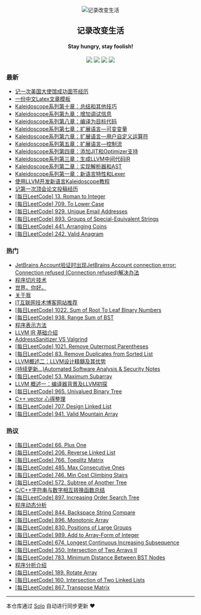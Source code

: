 <p align="center"><img alt="记录改变生活" src="https://static.b3log.org/images/brand/solo-32.png"></p><h2 align="center">
记录改变生活
</h2>

<h4 align="center">Stay hungry, stay foolish!</h4>
<p align="center"><a title="记录改变生活" target="_blank" href="https://github.com/Hanseltu/solo-blog"><img src="https://img.shields.io/github/last-commit/Hanseltu/solo-blog.svg?style=flat-square&color=FF9900"></a>
<a title="GitHub repo size in bytes" target="_blank" href="https://github.com/Hanseltu/solo-blog"><img src="https://img.shields.io/github/repo-size/Hanseltu/solo-blog.svg?style=flat-square"></a>
<a title="Solo Version" target="_blank" href="https://github.com/b3log/solo/releases"><img src="https://img.shields.io/badge/solo-3.6.5-f1e05a.svg?style=flat-square&color=blueviolet"></a>
<a title="Hits" target="_blank" href="https://github.com/b3log/hits"><img src="https://hits.b3log.org/Hanseltu/solo-blog.svg"></a></p>

### 最新

* [记一次美国大使馆成功面签经历](https://www.tuhaoxin.cn/articles/2019/10/15/1571139491625.html)
* [一份中文Latex文章模板](https://www.tuhaoxin.cn/articles/2019/10/04/1570183342838.html)
* [Kaleidoscope系列第十章：总结和其他技巧](https://www.tuhaoxin.cn/articles/2019/10/03/1570032839645.html)
* [Kaleidoscope系列第九章：增加调试信息](https://www.tuhaoxin.cn/articles/2019/10/03/1570032703820.html)
* [Kaleidoscope系列第八章：编译为目标代码](https://www.tuhaoxin.cn/articles/2019/10/03/1570032470366.html)
* [Kaleidoscope系列第七章：扩展语言—可变变量](https://www.tuhaoxin.cn/articles/2019/10/02/1570022848571.html)
* [Kaleidoscope系列第六章：扩展语言—用户自定义运算符](https://www.tuhaoxin.cn/articles/2019/10/02/1570020144718.html)
* [Kaleidoscope系列第五章：扩展语言—控制流](https://www.tuhaoxin.cn/articles/2019/10/02/1570016138842.html)
* [Kaleidoscope系列第四章：添加JIT和Optimizer支持](https://www.tuhaoxin.cn/articles/2019/10/02/1570001336572.html)
* [Kaleidoscope系列第三章：生成LLVM中间代码IR](https://www.tuhaoxin.cn/articles/2019/10/02/1569989065380.html)
* [Kaleidoscope系列第二章：实现解析器和AST](https://www.tuhaoxin.cn/articles/2019/10/02/1569977094025.html)
* [Kaleidoscope系列第一章：新语言特性和Lexer](https://www.tuhaoxin.cn/articles/2019/10/01/1569940099352.html)
* [使用LLVM开发新语言Kaleidoscope教程](https://www.tuhaoxin.cn/articles/2019/10/01/1569927157476.html)
* [记第一次顶会论文投稿经历](https://www.tuhaoxin.cn/articles/2019/08/26/1566832624038.html)
* [[每日LeetCode] 13. Roman to Integer](https://www.tuhaoxin.cn/articles/2019/07/06/1562425477750.html)
* [[每日LeetCode] 709. To Lower Case](https://www.tuhaoxin.cn/articles/2019/07/04/1562255326023.html)
* [[每日LeetCode] 929. Unique Email Addresses](https://www.tuhaoxin.cn/articles/2019/07/03/1562163910614.html)
* [[每日LeetCode] 893. Groups of Special-Equivalent Strings](https://www.tuhaoxin.cn/articles/2019/07/01/1561988812983.html)
* [[每日LeetCode] 441. Arranging Coins](https://www.tuhaoxin.cn/articles/2019/06/26/1561564242076.html)
* [[每日LeetCode] 242. Valid Anagram](https://www.tuhaoxin.cn/articles/2019/06/22/1561218295163.html)

### 热门

* [JetBrains Account验证时出现JetBrains Account connection error: Connection refused (Connection refused)解决办法](https://www.tuhaoxin.cn/articles/2019/03/25/1553475230919.html)
* [程序切片技术](https://www.tuhaoxin.cn/articles/2019/04/12/1555074101837.html)
* [世界，你好。](https://www.tuhaoxin.cn/hello-solo)
* [关于我](https://www.tuhaoxin.cn/articles/2019/02/24/1551014076788.html)
* [IT互联网技术博客网站推荐](https://www.tuhaoxin.cn/articles/2019/03/16/1552750931128.html)
* [[每日LeetCode] 1022. Sum of Root To Leaf Binary Numbers](https://www.tuhaoxin.cn/articles/2019/05/09/1557413177969.html)
* [[每日LeetCode] 938. Range Sum of BST](https://www.tuhaoxin.cn/articles/2019/05/12/1557671252445.html)
* [程序表示方法](https://www.tuhaoxin.cn/articles/2019/03/21/1553173576720.html)
* [LLVM IR 基础介绍](https://www.tuhaoxin.cn/articles/2019/04/13/1555124368885.html)
* [AddressSanitizer VS Valgrind](https://www.tuhaoxin.cn/articles/2019/05/06/1557134222628.html)
* [[每日LeetCode] 1021. Remove Outermost Parentheses](https://www.tuhaoxin.cn/articles/2019/05/01/1556718705261.html)
* [[每日LeetCode] 83. Remove Duplicates from Sorted List](https://www.tuhaoxin.cn/articles/2019/04/24/1556080027006.html)
* [LLVM概述二：LLVM设计精髓及其优势](https://www.tuhaoxin.cn/articles/2019/04/05/1554469753221.html)
* [(持续更新...)Automated Software Analysis & Security Notes](https://www.tuhaoxin.cn/articles/2019/03/08/1552053115341.html)
* [[每日LeetCode] 53. Maximum Subarray](https://www.tuhaoxin.cn/articles/2019/03/16/1552741966820.html)
* [ LLVM 概述一：编译器背景及LLVM初探](https://www.tuhaoxin.cn/articles/2019/04/01/1554090482411.html)
* [[每日LeetCode] 965. Univalued Binary Tree](https://www.tuhaoxin.cn/articles/2019/05/11/1557576479663.html)
* [C++ vector 心得整理](https://www.tuhaoxin.cn/articles/2019/05/07/1557238845847.html)
* [[每日LeetCode] 707. Design Linked List](https://www.tuhaoxin.cn/articles/2019/04/28/1556457788530.html)
* [[每日LeetCode] 941. Valid Mountain Array](https://www.tuhaoxin.cn/articles/2019/03/01/1551446400690.html)

### 热议

* [[每日LeetCode] 66. Plus One](https://www.tuhaoxin.cn/articles/2019/03/18/1552922152665.html)
* [[每日LeetCode] 206. Reverse Linked List](https://www.tuhaoxin.cn/articles/2019/04/24/1556073084404.html)
* [[每日LeetCode] 766. Toeplitz Matrix](https://www.tuhaoxin.cn/articles/2019/04/05/1554468870108.html)
* [[每日LeetCode] 485. Max Consecutive Ones](https://www.tuhaoxin.cn/articles/2019/03/23/1553350273779.html)
* [[每日LeetCode] 746. Min Cost Climbing Stairs](https://www.tuhaoxin.cn/articles/2019/04/13/1555162366932.html)
* [[每日LeetCode] 572. Subtree of Another Tree](https://www.tuhaoxin.cn/articles/2019/05/22/1558537220291.html)
* [C/C++字符串与数字相互转换函数总结](https://www.tuhaoxin.cn/articles/2019/04/27/1556328950168.html)
* [[每日LeetCode] 897. Increasing Order Search Tree](https://www.tuhaoxin.cn/articles/2019/05/13/1557762320159.html)
* [程序动态分析](https://www.tuhaoxin.cn/articles/2019/05/08/1557317422630.html)
* [[每日LeetCode] 844. Backspace String Compare](https://www.tuhaoxin.cn/articles/2019/05/02/1556812498473.html)
* [[每日LeetCode] 896. Monotonic Array](https://www.tuhaoxin.cn/articles/2019/04/04/1554388025650.html)
* [[每日LeetCode] 830. Positions of Large Groups](https://www.tuhaoxin.cn/articles/2019/04/09/1554817966683.html)
* [[每日LeetCode] 989. Add to Array-Form of Integer](https://www.tuhaoxin.cn/articles/2019/04/16/1555423447817.html)
* [[每日LeetCode] 674. Longest Continuous Increasing Subsequence](https://www.tuhaoxin.cn/articles/2019/04/14/1555253528142.html)
* [[每日LeetCode] 350. Intersection of Two Arrays II](https://www.tuhaoxin.cn/articles/2019/06/19/1560959895117.html)
* [[每日LeetCode] 783. Minimum Distance Between BST Nodes](https://www.tuhaoxin.cn/articles/2019/05/15/1557928495451.html)
* [程序分析介绍](https://www.tuhaoxin.cn/articles/2019/03/16/1552742975668.html)
* [[每日LeetCode] 189. Rotate Array](https://www.tuhaoxin.cn/articles/2019/03/10/1552232826078.html)
* [[每日LeetCode] 160. Intersection of Two Linked Lists](https://www.tuhaoxin.cn/articles/2019/04/29/1556547645353.html)
* [[每日LeetCode] 867. Transpose Matrix](https://www.tuhaoxin.cn/articles/2019/04/11/1554991311151.html)

---

本仓库通过 [Solo](https://github.com/b3log/solo) 自动进行同步更新 ❤️ 